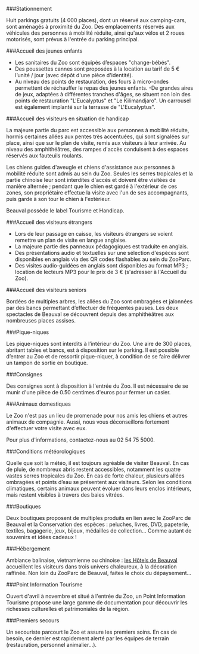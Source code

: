 ###Stationnement

Huit parkings gratuits (4 000 places), dont un réservé aux camping-cars, sont aménagés à proximité du Zoo. Des emplacements réservés aux véhicules des personnes à mobilité réduite, ainsi qu'aux vélos et 2 roues motorisés, sont prévus à l'entrée du parking principal.

###Accueil des jeunes enfants

- Les sanitaires du Zoo sont équipés d’espaces "change-bébés".
- Des poussettes cannes sont proposées à la location au tarif de 5 € l’unité / jour (avec dépôt d'une pièce d'identité).
- Au niveau des points de restauration, des fours à micro-ondes permettent de réchauffer le repas des jeunes enfants. 
-De grandes aires de jeux, adaptées à différentes tranches d'âges, se situent non loin des points de restauration "L'Eucalyptus" et "Le Kilimandjaro". Un carrousel est également implanté sur la terrasse de "L'Eucalyptus".

###Accueil des visiteurs en situation de handicap

<img src="/img/sites/zoo/tourisme_et_handicap.jpg" alt="" class="inline left">La majeure partie du parc est accessible aux personnes à mobilité réduite,  hormis certaines allées aux pentes très accentuées, qui sont signalées sur place, ainsi que sur le plan de visite, remis aux visiteurs à leur arrivée. Au niveau des amphithéâtres, des rampes d'accès conduisent à des espaces réservés aux fauteuils roulants.

Les chiens guides d'aveugle et chiens d'assistance aux personnes à mobilité réduite sont admis au sein du Zoo. Seules les serres tropicales et la partie chinoise leur sont interdites d'accès et doivent être visitées de manière alternée ; pendant que le chien est gardé à l'extérieur de ces zones, son propriétaire effectue la visite avec l'un de ses accompagnants, puis garde à son tour le chien à l'extérieur.

Beauval possède le label Tourisme et Handicap.

###Accueil des visiteurs étrangers

- Lors de leur passage en caisse, les visiteurs étrangers se voient remettre un plan de visite en langue anglaise. 
- La majeure partie des panneaux pédagogiques est traduite en anglais. 
- Des présentations audio et textuelles sur une sélection d'espèces sont disponibles en anglais via des QR codes flashables au sein du ZooParc.
- Des visites audio-guidées en anglais sont disponibles au format MP3 ; location de lecteurs MP3 pour le prix de 3 € (s'adresser à l'Accueil du Zoo).

###Accueil des visiteurs seniors

Bordées de multiples arbres, les allées du Zoo sont ombragées et jalonnées par des bancs permettant d’effectuer de fréquentes pauses. Les deux spectacles de Beauval se découvrent depuis des amphithéâtres aux nombreuses places assises.

###Pique-niques

Les pique-niques sont interdits à l’intérieur du Zoo. Une aire de 300 places, abritant tables et bancs, est à disposition sur le parking. Il est possible d’entrer au Zoo et de ressortir pique-niquer, à condition de se faire délivrer un tampon de sortie en boutique.

###Consignes

Des consignes sont à disposition à l'entrée du Zoo. Il est nécessaire de se munir d'une pièce de 0.50 centimes d'euros pour fermer un casier.

###Animaux domestiques

Le Zoo n'est pas un lieu de promenade pour nos amis les chiens et autres animaux de compagnie. Aussi, nous vous déconseillons fortement d'effectuer votre visite avec eux.

Pour plus d'informations, contactez-nous au 02 54 75 5000.

###Conditions météorologiques

Quelle que soit la météo, il est toujours agréable de visiter Beauval. En cas de pluie, de nombreux abris restent accessibles, notamment les quatre vastes serres tropicales du Zoo. En cas de forte chaleur, plusieurs allées ombragées et points d’eau se présentent aux visiteurs. Selon les conditions climatiques, certains animaux peuvent évoluer dans leurs enclos intérieurs, mais restent visibles à travers des baies vitrées.

###Boutiques

Deux boutiques proposent de multiples produits en lien avec le ZooParc de Beauval et la Conservation des espèces : peluches, livres, DVD, papeterie, textiles, bagagerie, jeux, bijoux, médailles de collection... Comme autant de souvenirs et idées cadeaux !

###Hébergement

Ambiance balinaise, vietnamienne ou chinoise : [les Hôtels de Beauval](http://leshotelsdebeauval.com) accueillent les visiteurs dans trois univers chaleureux, à la décoration raffinée. Non loin du ZooParc de Beauval, faites le choix du dépaysement...

###Point Information Tourisme

Ouvert d'avril à novembre et situé à l'entrée du Zoo, un Point Information Tourisme propose une large gamme de documentation pour découvrir les richesses culturelles et patrimoniales de la région.

###Premiers secours

Un secouriste parcourt le Zoo et assure les premiers soins. En cas de besoin, ce dernier est rapidement alerté par les équipes de terrain (restauration, personnel animalier…).
